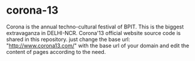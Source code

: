 corona-13
=========

Corona is the annual techno-cultural festival of BPIT. This is the biggest extravaganza in DELHI-NCR. Corona'13 official website source code is shared in this repository. just change the base url: "http://www.corona13.com/" with the base url of your domain and edit the content of pages according to the need. 